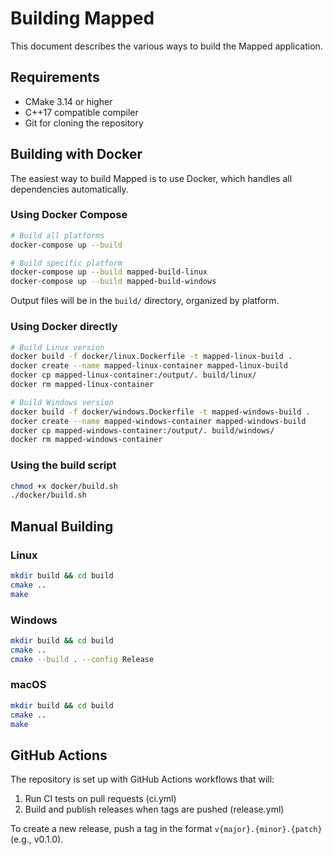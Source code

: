 # Building Mapped

This document describes the various ways to build the Mapped application.

## Requirements

- CMake 3.14 or higher
- C++17 compatible compiler
- Git for cloning the repository

## Building with Docker

The easiest way to build Mapped is to use Docker, which handles all dependencies automatically.

### Using Docker Compose

```bash
# Build all platforms
docker-compose up --build

# Build specific platform
docker-compose up --build mapped-build-linux
docker-compose up --build mapped-build-windows
```

Output files will be in the `build/` directory, organized by platform.

### Using Docker directly

```bash
# Build Linux version
docker build -f docker/linux.Dockerfile -t mapped-linux-build .
docker create --name mapped-linux-container mapped-linux-build
docker cp mapped-linux-container:/output/. build/linux/
docker rm mapped-linux-container

# Build Windows version
docker build -f docker/windows.Dockerfile -t mapped-windows-build .
docker create --name mapped-windows-container mapped-windows-build
docker cp mapped-windows-container:/output/. build/windows/
docker rm mapped-windows-container
```

### Using the build script

```bash
chmod +x docker/build.sh
./docker/build.sh
```

## Manual Building

### Linux

```bash
mkdir build && cd build
cmake ..
make
```

### Windows

```bash
mkdir build && cd build
cmake ..
cmake --build . --config Release
```

### macOS

```bash
mkdir build && cd build
cmake ..
make
```

## GitHub Actions

The repository is set up with GitHub Actions workflows that will:

1. Run CI tests on pull requests (ci.yml)
2. Build and publish releases when tags are pushed (release.yml)

To create a new release, push a tag in the format `v{major}.{minor}.{patch}` (e.g., v0.1.0).
